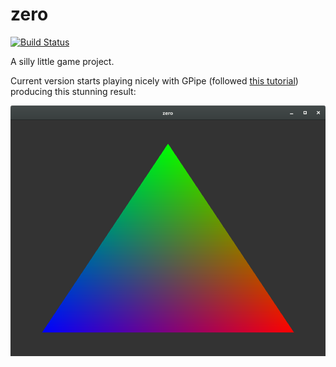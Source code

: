 # zero

[![Build Status](https://travis-ci.org/PiotrJustyna/zero.svg?branch=master)](https://travis-ci.org/PiotrJustyna/zero)

A silly little game project.

Current version starts playing nicely with GPipe (followed [this tutorial](http://tobbebex.blogspot.ie/2015/09/gpu-programming-in-haskell-using-gpipe.html)) producing this stunning result:

![rendering](/images/1.png)
